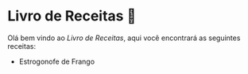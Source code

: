 # Livro de Receitas :book:

Olá bem vindo ao _Livro de Receitas_, aqui você encontrará as seguintes receitas:

- Estrogonofe de Frango

